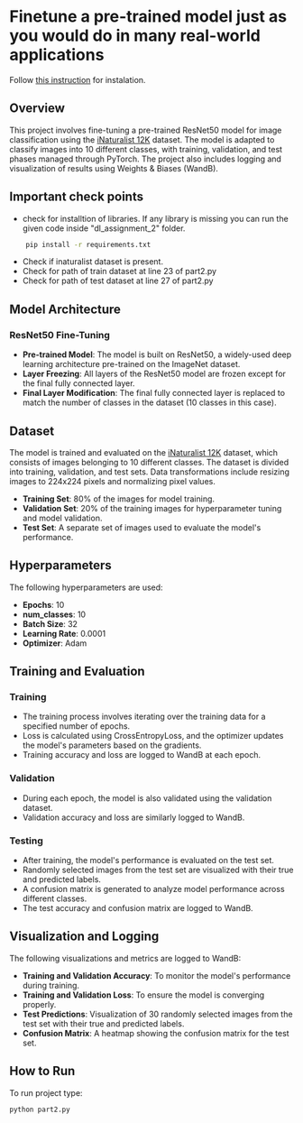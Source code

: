 # Finetune a pre-trained model just as you would do in many real-world applications

Follow [this instruction](https://github.com/Rakeshsah0/dl_assignment_2/blob/main/README.md#installation) for instalation.

## Overview

This project involves fine-tuning a pre-trained ResNet50 model for image classification using the [iNaturalist 12K](https://storage.googleapis.com/wandb_datasets/nature_12K.zip
) dataset. The model is adapted to classify images into 10 different classes, with training, validation, and test phases managed through PyTorch. The project also includes logging and visualization of results using Weights & Biases (WandB).

## Important check points
- check  for installtion of libraries. If any library is missing you can run the given code inside "dl_assignment_2" folder.
```bash
    pip install -r requirements.txt
```
- Check if inaturalist dataset is present.
- Check for path of train dataset at line 23 of part2.py
- Check for path of test dataset at line 27 of part2.py

## Model Architecture

### ResNet50 Fine-Tuning
- **Pre-trained Model**: The model is built on ResNet50, a widely-used deep learning architecture pre-trained on the ImageNet dataset.
- **Layer Freezing**: All layers of the ResNet50 model are frozen except for the final fully connected layer.
- **Final Layer Modification**: The final fully connected layer is replaced to match the number of classes in the dataset (10 classes in this case).

## Dataset

The model is trained and evaluated on the [iNaturalist 12K](https://storage.googleapis.com/wandb_datasets/nature_12K.zip
) dataset, which consists of images belonging to 10 different classes. The dataset is divided into training, validation, and test sets. Data transformations include resizing images to 224x224 pixels and normalizing pixel values.
- **Training Set**: 80% of the images for model training.
- **Validation Set**: 20% of the training images for hyperparameter tuning and model validation.
- **Test Set**: A separate set of images used to evaluate the model's performance.

## Hyperparameters

The following hyperparameters are used:
- **Epochs**: 10
- **num_classes**: 10
- **Batch Size**: 32
- **Learning Rate**: 0.0001
- **Optimizer**: Adam

## Training and Evaluation

### Training
- The training process involves iterating over the training data for a specified number of epochs.
- Loss is calculated using CrossEntropyLoss, and the optimizer updates the model's parameters based on the gradients.
- Training accuracy and loss are logged to WandB at each epoch.

### Validation
- During each epoch, the model is also validated using the validation dataset.
- Validation accuracy and loss are similarly logged to WandB.

### Testing
- After training, the model's performance is evaluated on the test set.
- Randomly selected images from the test set are visualized with their true and predicted labels.
- A confusion matrix is generated to analyze model performance across different classes.
- The test accuracy and confusion matrix are logged to WandB.

## Visualization and Logging

The following visualizations and metrics are logged to WandB:
- **Training and Validation Accuracy**: To monitor the model's performance during training.
- **Training and Validation Loss**: To ensure the model is converging properly.
- **Test Predictions**: Visualization of 30 randomly selected images from the test set with their true and predicted labels.
- **Confusion Matrix**: A heatmap showing the confusion matrix for the test set.

## How to Run

To run project type:
```bash
python part2.py
```

